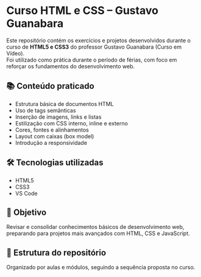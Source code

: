 # Curso HTML e CSS – Gustavo Guanabara

Este repositório contém os exercícios e projetos desenvolvidos durante o curso de **HTML5 e CSS3** do professor Gustavo Guanabara (Curso em Vídeo).  
Foi utilizado como prática durante o período de férias, com foco em reforçar os fundamentos do desenvolvimento web.

## 📚 Conteúdo praticado

- Estrutura básica de documentos HTML
- Uso de tags semânticas
- Inserção de imagens, links e listas
- Estilização com CSS interno, inline e externo
- Cores, fontes e alinhamentos
- Layout com caixas (box model)
- Introdução a responsividade

## 🛠 Tecnologias utilizadas

- HTML5
- CSS3
- VS Code

## 🎯 Objetivo

Revisar e consolidar conhecimentos básicos de desenvolvimento web, preparando para projetos mais avançados com HTML, CSS e JavaScript.

## 📁 Estrutura do repositório

Organizado por aulas e módulos, seguindo a sequência proposta no curso.
